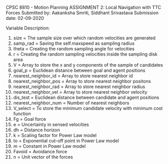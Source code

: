 CPSC 8810 - Motion Planning
ASSIGNMENT 2: Local Navigation with TTC Forces
Submitted by: Aakanksha Smriti, Siddhant Srivastava
Submission date: 02-09-2020

Variable Description:
1. size = The sample size over which random velocities are generated
2. samp_rad = Saving the self.maxspeed as sampling radius
3. theta = Creating the random sampling angle for velocities
4. r = Creating the random sampling velocities inside the sampling disk area
5. V = Array to store the x and y components of the sample of candidates
6. goal_p = Euclidean distance between goal and agent positions
7. nearest_neighbor_id = Array to store nearest neighbor id
8. nearest_neighbor_pos = Array to store nearest neighbor positons
9. nearest_neighbor_rad = Array to store nearest neighbor radius
10. nearest_neighbor_vel = Array to store nearest neighbor velocity
11. dis_test = Euclidean distance between candidate and agent positions
12. nearest_neighbor_num = Number of nearest neighbors
13. V_select = To store the minimum candidate velocity with minimum cost function
14. Fg = Goal force
15. e = Uncertainty in sensed velocities
16. dh = Distance horizon
17. k = Scaling factor for Power Law model
18. to = Exponential cut-off point in Power Law model
19. m = Constant in Power Law model
20. Favoid = Avoidance force
21. n = Unit vector of the forces
